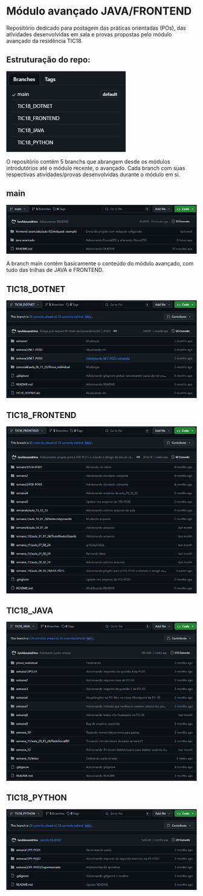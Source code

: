 # Módulo avançado JAVA/FRONTEND

Repositório dedicado para postagem das práticas orientadas (POs), das atividades desenvolvidas em sala e provas propostas pelo módulo avançado da residência TIC18.

## Estruturação do repo:

![Estrutura do repo](https://github.com/IanAlexandrino/residencia18/blob/main/imgs_repo/Captura%20de%20tela%202024-03-26%20095116.png)

O repositório contém 5 branchs que abrangem desde os módulos introdutórios até o módulo recente, o avançado. Cada branch com suas respectivas atividades/provas desenvolvidas durante o módulo em si.

## main

![main](https://github.com/IanAlexandrino/residencia18/blob/main/imgs_repo/Captura%20de%20tela%202024-03-26%20095133.png)

A branch main contém basicamente o conteúdo do módulo avançado, com tudo das trilhas de JAVA e FRONTEND.

## TIC18_DOTNET

![main](https://github.com/IanAlexandrino/residencia18/blob/main/imgs_repo/Captura%20de%20tela%202024-03-26%20095212.png)

## TIC18_FRONTEND

![main](https://github.com/IanAlexandrino/residencia18/blob/main/imgs_repo/Captura%20de%20tela%202024-03-26%20095228.png)

## TIC18_JAVA

![main](https://github.com/IanAlexandrino/residencia18/blob/main/imgs_repo/Captura%20de%20tela%202024-03-26%20095247.png)

## TIC18_PYTHON

![main](https://github.com/IanAlexandrino/residencia18/blob/main/imgs_repo/Captura%20de%20tela%202024-03-26%20095302.png)